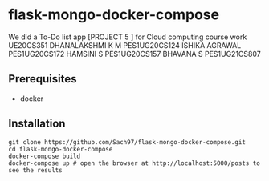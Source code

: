 # flask-mongo-docker-compose
We did a To-Do list app [PROJECT 5 ] for Cloud computing course work UE20CS351
DHANALAKSHMI K M   PES1UG20CS124
ISHIKA AGRAWAL     PES1UG20CS172
HAMSINI S          PES1UG20CS157
BHAVANA S          PES1UG21CS807
## Prerequisites

- docker

## Installation
```
git clone https://github.com/Sach97/flask-mongo-docker-compose.git
cd flask-mongo-docker-compose
docker-compose build
docker-compose up # open the browser at http://localhost:5000/posts to see the results
```

